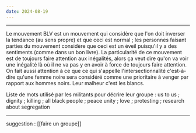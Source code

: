 ```yaml
---
date: 2024-08-19
---
```

 
___
Le mouvement BLV est un mouvement qui considère que l'on doit inverser la tendance (au sens propre) et que ceci est normal ; les personnes faisant parties du mouvement considère que ceci est un éveil puisqu'il y a des sentiments (comme dans un bon livre). La particularité de ce mouvement est de toujours faire attention aux inégalités, alors ça veut dire qu'on va voir une inégalité là où il ne va pas y en avoir à force de toujours faire attention. On fait aussi attention à ce que ce qui s'appelle l'intersectionnalité c'est-à-dire qu'une femme noire sera considéré comme une prioritaire à venger par rapport aux hommes noirs.
Leur malheur c'est les blancs.

Liste de mots utilisé par les militants pour décrire leur groupe : 
us to us ; dignity ; killing ; all black people ; peace unity ; love ; protesting ; research about segregation
___
suggestion : [[faire un groupe]]